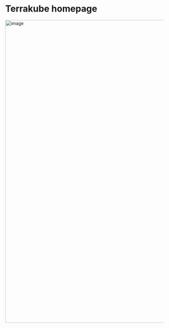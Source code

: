 # Terrakube homepage

<img width="1920" height="963" alt="image" src="https://github.com/user-attachments/assets/9af780ff-89f0-44ec-89e4-5903fd3df877" />
